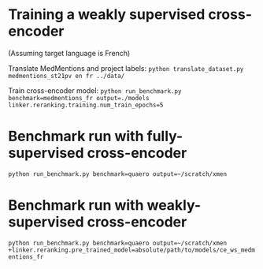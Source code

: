 # Training a weakly supervised cross-encoder

(Assuming target language is French)

Translate MedMentions and project labels:
`python translate_dataset.py medmentions_st21pv en fr ../data/`

Train cross-encoder model:
`python run_benchmark.py benchmark=medmentions_fr output=./models linker.reranking.training.num_train_epochs=5`

# Benchmark run with fully-supervised cross-encoder

`python run_benchmark.py benchmark=quaero output=~/scratch/xmen`

# Benchmark run with weakly-supervised cross-encoder

`python run_benchmark.py benchmark=quaero output=~/scratch/xmen +linker.reranking.pre_trained_model=absolute/path/to/models/ce_ws_medmentions_fr`
